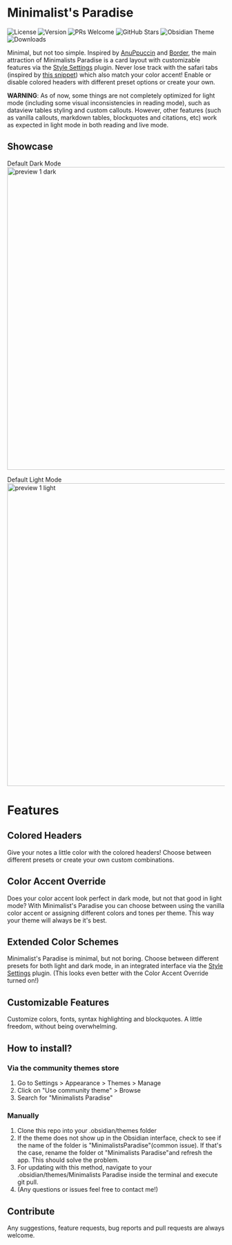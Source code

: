 # Minimalist's Paradise

![License](https://img.shields.io/badge/license-MIT-69EED7?style=flat-square&logoColor=white)
![Version](https://img.shields.io/badge/version-1.0.0-558FC7?style=flat-square&logoColor=white)
![PRs Welcome](https://img.shields.io/badge/PRs-welcome-69EED7?style=flat-square&logoColor=white)
![GitHub Stars](https://img.shields.io/github/stars/bellebasso/MinimalistsParadise?style=social)
![Obsidian Theme](https://img.shields.io/badge/Made%20for-Obsidian-7E4DD2?logo=obsidian&logoColor=white&style=flat-square)
![Downloads](https://img.shields.io/github/downloads/bellebasso/MinimalistsParadise/total-558FC7?style=flat-square)

Minimal, but not too simple. Inspired by [AnuPpuccin](https://github.com/AnubisNekhet/AnuPpuccin) and [Border](https://github.com/Akifyss/obsidian-border), the main attraction of Minimalists Paradise is a card layout with customizable features via the [Style Settings](https://github.com/mgmeyers/obsidian-style-settings) plugin. Never lose track with the safari tabs (inspired by [this snippet](https://github.com/gavinmn/obsidian-theme/blob/main/safaritabs.css)) which also match your color accent! Enable or disable colored headers with different preset options or create your own.

**WARNING**: As of now, some things are not completely optimized for light mode (including some visual inconsistencies in reading mode), such as dataview tables styling and custom callouts. However, other features (such as vanilla callouts, markdown tables, blockquotes and citations, etc) work as expected in light mode in both reading and live mode.

## Showcase
Default Dark Mode
<img width="700" alt="preview 1 dark" src="https://github.com/user-attachments/assets/2d03b7eb-8fb6-4de7-9616-aa93f7d06880" />

Default Light Mode
<img width="700" alt="preview 1 light" src="https://github.com/user-attachments/assets/73cd326e-3e53-40a5-878e-aa76fa5775ec" />

# Features
## Colored Headers
Give your notes a little color with the colored headers! Choose between different presets or create your own custom combinations.

## Color Accent Override
Does your color accent look perfect in dark mode, but not that good in light mode? With Minimalist's Paradise you can choose between using the vanilla color accent or assigning different colors and tones per theme. This way your theme will always be it's best.

## Extended Color Schemes
Minimalist's Paradise is minimal, but not boring. Choose between different presets for both light and dark mode, in an integrated interface via the [Style Settings](https://github.com/mgmeyers/obsidian-style-settings) plugin. (This looks even better with the Color Accent Override turned on!)

## Customizable Features
Customize colors, fonts, syntax highlighting and blockquotes. A little freedom, without being overwhelming.

## How to install?
### Via the community themes store
1. Go to Settings > Appearance > Themes > Manage
2. Click on "Use community theme" > Browse
3. Search for "Minimalists Paradise"
### Manually
1. Clone this repo into your .obsidian/themes folder
2. If the theme does not show up in the Obsidian interface, check to see if the name of the folder is "MinimalistsParadise"(common issue). If that's the case, rename the folder ot "Minimalists Paradise"and refresh the app. This should solve the problem.
3. For updating with this method, navigate to your .obsidian/themes/Minimalists Paradise inside the terminal and execute git pull.
4. (Any questions or issues feel free to contact me!)

## Contribute
Any suggestions, feature requests, bug reports and pull requests are always welcome.
